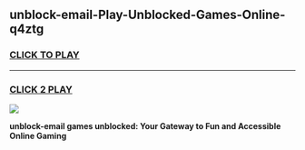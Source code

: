 
## unblock-email-Play-Unblocked-Games-Online-q4ztg
<h3>
<a href="https://premium76.site?title=unblock-email&ref=25A">CLICK TO PLAY</a></h3>
<hr>

<h3>
<a href="https://premium76.site?title=unblock-email&ref=25A">CLICK 2 PLAY</a>
  
</h3>

<a href="https://premium76.site?title=unblock-email&ref=25A"><img src="https://clearcache.store/games.png"></a>


**unblock-email games unblocked: Your Gateway to Fun and Accessible Online Gaming**
